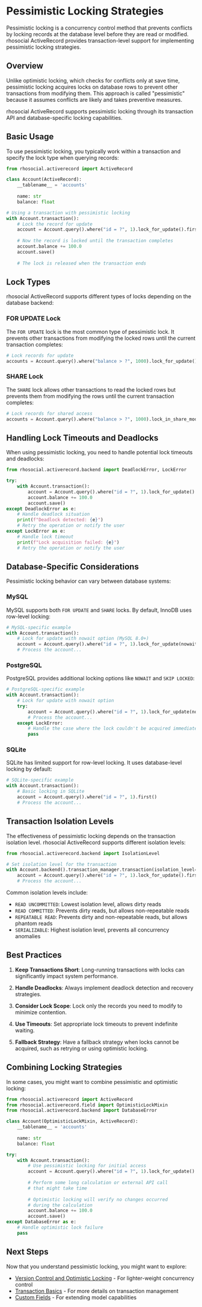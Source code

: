 # Pessimistic Locking Strategies

Pessimistic locking is a concurrency control method that prevents conflicts by locking records at the database level before they are read or modified. rhosocial ActiveRecord provides transaction-level support for implementing pessimistic locking strategies.

## Overview

Unlike optimistic locking, which checks for conflicts only at save time, pessimistic locking acquires locks on database rows to prevent other transactions from modifying them. This approach is called "pessimistic" because it assumes conflicts are likely and takes preventive measures.

rhosocial ActiveRecord supports pessimistic locking through its transaction API and database-specific locking capabilities.

## Basic Usage

To use pessimistic locking, you typically work within a transaction and specify the lock type when querying records:

```python
from rhosocial.activerecord import ActiveRecord

class Account(ActiveRecord):
    __tablename__ = 'accounts'
    
    name: str
    balance: float

# Using a transaction with pessimistic locking
with Account.transaction():
    # Lock the record for update
    account = Account.query().where("id = ?", 1).lock_for_update().first()
    
    # Now the record is locked until the transaction completes
    account.balance += 100.0
    account.save()
    
    # The lock is released when the transaction ends
```

## Lock Types

rhosocial ActiveRecord supports different types of locks depending on the database backend:

### FOR UPDATE Lock

The `FOR UPDATE` lock is the most common type of pessimistic lock. It prevents other transactions from modifying the locked rows until the current transaction completes:

```python
# Lock records for update
accounts = Account.query().where("balance > ?", 1000).lock_for_update().all()
```

### SHARE Lock

The `SHARE` lock allows other transactions to read the locked rows but prevents them from modifying the rows until the current transaction completes:

```python
# Lock records for shared access
accounts = Account.query().where("balance > ?", 1000).lock_in_share_mode().all()
```

## Handling Lock Timeouts and Deadlocks

When using pessimistic locking, you need to handle potential lock timeouts and deadlocks:

```python
from rhosocial.activerecord.backend import DeadlockError, LockError

try:
    with Account.transaction():
        account = Account.query().where("id = ?", 1).lock_for_update().first()
        account.balance += 100.0
        account.save()
except DeadlockError as e:
    # Handle deadlock situation
    print(f"Deadlock detected: {e}")
    # Retry the operation or notify the user
except LockError as e:
    # Handle lock timeout
    print(f"Lock acquisition failed: {e}")
    # Retry the operation or notify the user
```

## Database-Specific Considerations

Pessimistic locking behavior can vary between database systems:

### MySQL

MySQL supports both `FOR UPDATE` and `SHARE` locks. By default, InnoDB uses row-level locking:

```python
# MySQL-specific example
with Account.transaction():
    # Lock for update with nowait option (MySQL 8.0+)
    account = Account.query().where("id = ?", 1).lock_for_update(nowait=True).first()
    # Process the account...
```

### PostgreSQL

PostgreSQL provides additional locking options like `NOWAIT` and `SKIP LOCKED`:

```python
# PostgreSQL-specific example
with Account.transaction():
    # Lock for update with nowait option
    try:
        account = Account.query().where("id = ?", 1).lock_for_update(nowait=True).first()
        # Process the account...
    except LockError:
        # Handle the case where the lock couldn't be acquired immediately
        pass
```

### SQLite

SQLite has limited support for row-level locking. It uses database-level locking by default:

```python
# SQLite-specific example
with Account.transaction():
    # Basic locking in SQLite
    account = Account.query().where("id = ?", 1).first()
    # Process the account...
```

## Transaction Isolation Levels

The effectiveness of pessimistic locking depends on the transaction isolation level. rhosocial ActiveRecord supports different isolation levels:

```python
from rhosocial.activerecord.backend import IsolationLevel

# Set isolation level for the transaction
with Account.backend().transaction_manager.transaction(isolation_level=IsolationLevel.SERIALIZABLE):
    account = Account.query().where("id = ?", 1).lock_for_update().first()
    # Process the account...
```

Common isolation levels include:

- `READ UNCOMMITTED`: Lowest isolation level, allows dirty reads
- `READ COMMITTED`: Prevents dirty reads, but allows non-repeatable reads
- `REPEATABLE READ`: Prevents dirty and non-repeatable reads, but allows phantom reads
- `SERIALIZABLE`: Highest isolation level, prevents all concurrency anomalies

## Best Practices

1. **Keep Transactions Short**: Long-running transactions with locks can significantly impact system performance.

2. **Handle Deadlocks**: Always implement deadlock detection and recovery strategies.

3. **Consider Lock Scope**: Lock only the records you need to modify to minimize contention.

4. **Use Timeouts**: Set appropriate lock timeouts to prevent indefinite waiting.

5. **Fallback Strategy**: Have a fallback strategy when locks cannot be acquired, such as retrying or using optimistic locking.

## Combining Locking Strategies

In some cases, you might want to combine pessimistic and optimistic locking:

```python
from rhosocial.activerecord import ActiveRecord
from rhosocial.activerecord.field import OptimisticLockMixin
from rhosocial.activerecord.backend import DatabaseError

class Account(OptimisticLockMixin, ActiveRecord):
    __tablename__ = 'accounts'
    
    name: str
    balance: float

try:
    with Account.transaction():
        # Use pessimistic locking for initial access
        account = Account.query().where("id = ?", 1).lock_for_update().first()
        
        # Perform some long calculation or external API call
        # that might take time
        
        # Optimistic locking will verify no changes occurred
        # during the calculation
        account.balance += 100.0
        account.save()
except DatabaseError as e:
    # Handle optimistic lock failure
    pass
```

## Next Steps

Now that you understand pessimistic locking, you might want to explore:

- [Version Control and Optimistic Locking](version_control_and_optimistic_locking.md) - For lighter-weight concurrency control
- [Transaction Basics](../3.2.crud_operations/transaction_basics.md) - For more details on transaction management
- [Custom Fields](custom_fields.md) - For extending model capabilities